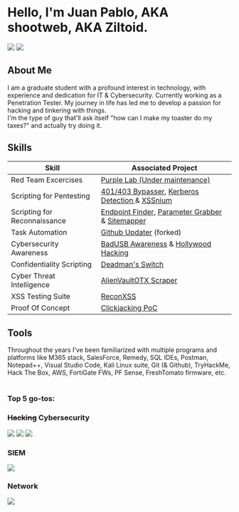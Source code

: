 # Hello, I'm Juan Pablo, AKA shootweb, AKA Ziltoid.
<a href="https://www.linkedin.com/in/jpcastillozunino/"><img src="https://img.shields.io/badge/-LinkedIn-0072b1?&style=for-the-badge&logo=linkedin&logoColor=white" /></a>
<a href="https://tryhackme.com/r/p/shootweb"><img src="https://img.shields.io/badge/TryHackMe-212C42?style=for-the-badge&logo=TryHackMe&logoColor=white"/></a>



## About Me
I am a graduate student with a profound interest in technology, with experience and dedication for IT & Cybersecurity. Currently working as a Penetration Tester.
My journey in life has led me to develop a passion for hacking and tinkering with things. <br>
I'm the type of guy that'll ask itself "how can I make my toaster do my taxes?" and actually try doing it.

## Skills

| Skill                                         | Associated Project         |
|-----------------------------------------------|----------------------------|
| Red Team Excercises      | <a href="https://github.com/users/shootweb/projects/1/views/1">Purple Lab (Under maintenance)</a>|
| Scripting for Pentesting         |<a href="https://github.com/shootweb/401-403-bypasser">401/403 Bypasser</a>, <a href="https://github.com/shootweb/Kerberos-Detection">Kerberos Detection </a> & <a href="https://github.com/shootweb/XSSnium">XSSnium</a>|
| Scripting for Reconnaissance | <a href="https://github.com/shootweb/Endpoint_Finder">Endpoint Finder</a>, <a href="https://github.com/shootweb/Parameter-grabber">Parameter Grabber </a> & <a href="https://github.com/shootweb/Sitemapper">Sitemapper </a>|
| Task Automation  | <a href="https://github.com/shootweb/fancy_job">Github Updater</a> (forked)|
| Cybersecurity Awareness | <a href="https://github.com/shootweb/badusb-awareness">BadUSB Awareness</a> & <a href="https://github.com/shootweb/Hollywood-Hacking">Hollywood Hacking</a>
| Confidentiality Scripting | <a href="https://github.com/shootweb/Deadmans_Switch">Deadman's Switch</a>
| Cyber Threat Intelligence | <a href="https://github.com/shootweb/AlienVaultOTX-Scraper">AlienVaultOTX Scraper</a>
| XSS Testing Suite | <a href="https://github.com/shootweb/ReconXSS">ReconXSS</a>
| Proof Of Concept | <a href="https://github.com/shootweb/Clickjacking-PoC">Clickjacking PoC</a>

## Tools
Throughout the years I've been familiarized with multiple programs and platforms like M365 stack, SalesForce, Remedy, SQL IDEs, Postman, Notepad++, Visual Studio Code, Kali Linux suite, Git (& Github), TryHackMe, Hack The Box, AWS, FortiGate FWs, PF Sense, FreshTomato firmware, etc.
<br>
<br>

### Top 5 go-tos:

### ~~Hacking~~ Cybersecurity
<div>
    <img src="https://img.shields.io/badge/burpsuite-FF6633?style=for-the-badge&logo=burpsuite&logoColor=white" />
    <img src="https://img.shields.io/badge/-Wireshark-1679A7?&style=for-the-badge&logo=Wireshark&logoColor=white" />
    <img src="https://img.shields.io/badge/metasploit-2596CD?style=for-the-badge&logo=metasploit&logoColor=white" />

</div>

### SIEM
<div>
    <img src="https://img.shields.io/badge/-Elastic-005571?&style=for-the-badge&logo=Elastic&logoColor=white" />
</div>

### Network
<div>
    <img src="https://img.shields.io/badge/CISCO-1BA0D7?style=for-the-badge&logo=cisco&logoColor=white" />
</div>


